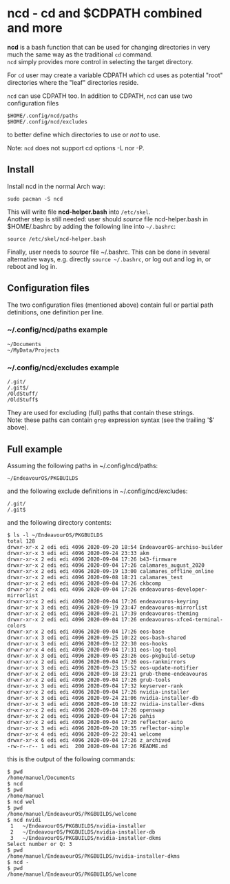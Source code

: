 # ncd - cd and $CDPATH combined and more

**ncd** is a bash function that can be used for changing directories in very much the same way as the traditional `cd` command.<br>
`ncd` simply provides more control in selecting the target directory.

For `cd` user may create a variable CDPATH which cd uses as potential "root" directories where the
"leaf" directories reside.

`ncd` can use CDPATH too. In addition to CDPATH, `ncd` can use two configuration files
```
$HOME/.config/ncd/paths
$HOME/.config/ncd/excludes
```
to better define which directories to use or *not* to use.

Note: `ncd` does not support cd options -L nor -P.

## Install
Install ncd in the normal Arch way:
```
sudo pacman -S ncd
```
This will write file **ncd-helper.bash** into `/etc/skel`.<br>
Another step is still needed: user should *source* file ncd-helper.bash in $HOME/.bashrc by adding the following line into `~/.bashrc`:
```
source /etc/skel/ncd-helper.bash
```
Finally, user needs to *source* file ~/.bashrc. This can be done in several alternative ways, e.g. directly `source ~/.bashrc`, or log out and log in, or reboot and log in.

## Configuration files
The two configuration files (mentioned above) contain full or partial path detinitions, one definition per line.
### ~/.config/ncd/paths example
```
~/Documents
~/MyData/Projects
```
### ~/.config/ncd/excludes example
```
/.git/
/.git$/
/OldStuff/
/OldStuff$
```
They are used for excluding (full) paths that contain these strings.<br>
Note: these paths can contain `grep` expression syntax (see the trailing '$' above).

## Full example
Assuming the following paths in ~/.config/ncd/paths:
```
~/EndeavourOS/PKGBUILDS
```
and the following exclude definitions in ~/.config/ncd/excludes:
```
/.git/
/.git$
```
and the following directory contents:
```
$ ls -l ~/EndeavourOS/PKGBUILDS
total 128
drwxr-xr-x 2 edi edi 4096 2020-09-20 18:54 EndeavourOS-archiso-builder
drwxr-xr-x 3 edi edi 4096 2020-09-24 23:33 akm
drwxr-xr-x 2 edi edi 4096 2020-09-04 17:26 b43-firmware
drwxr-xr-x 2 edi edi 4096 2020-09-04 17:26 calamares_august_2020
drwxr-xr-x 2 edi edi 4096 2020-09-19 13:00 calamares_offline_online
drwxr-xr-x 2 edi edi 4096 2020-09-08 18:21 calamares_test
drwxr-xr-x 2 edi edi 4096 2020-09-04 17:26 ckbcomp
drwxr-xr-x 2 edi edi 4096 2020-09-04 17:26 endeavouros-developer-mirrorlist
drwxr-xr-x 2 edi edi 4096 2020-09-04 17:26 endeavouros-keyring
drwxr-xr-x 3 edi edi 4096 2020-09-19 23:47 endeavouros-mirrorlist
drwxr-xr-x 2 edi edi 4096 2020-09-21 17:39 endeavouros-theming
drwxr-xr-x 2 edi edi 4096 2020-09-04 17:26 endeavouros-xfce4-terminal-colors
drwxr-xr-x 2 edi edi 4096 2020-09-04 17:26 eos-base
drwxr-xr-x 3 edi edi 4096 2020-09-25 10:22 eos-bash-shared
drwxr-xr-x 3 edi edi 4096 2020-09-12 22:30 eos-hooks
drwxr-xr-x 4 edi edi 4096 2020-09-04 17:31 eos-log-tool
drwxr-xr-x 3 edi edi 4096 2020-09-05 23:26 eos-pkgbuild-setup
drwxr-xr-x 2 edi edi 4096 2020-09-04 17:26 eos-rankmirrors
drwxr-xr-x 3 edi edi 4096 2020-09-23 15:52 eos-update-notifier
drwxr-xr-x 2 edi edi 4096 2020-09-18 23:21 grub-theme-endeavouros
drwxr-xr-x 2 edi edi 4096 2020-09-04 17:26 grub-tools
drwxr-xr-x 3 edi edi 4096 2020-09-04 17:32 keyserver-rank
drwxr-xr-x 2 edi edi 4096 2020-09-04 17:26 nvidia-installer
drwxr-xr-x 3 edi edi 4096 2020-09-24 21:06 nvidia-installer-db
drwxr-xr-x 3 edi edi 4096 2020-09-10 18:22 nvidia-installer-dkms
drwxr-xr-x 2 edi edi 4096 2020-09-04 17:26 openswap
drwxr-xr-x 2 edi edi 4096 2020-09-04 17:26 pahis
drwxr-xr-x 2 edi edi 4096 2020-09-04 17:26 reflector-auto
drwxr-xr-x 3 edi edi 4096 2020-09-20 19:35 reflector-simple
drwxr-xr-x 4 edi edi 4096 2020-09-22 20:41 welcome
drwxr-xr-x 6 edi edi 4096 2020-09-04 17:26 z_archived
-rw-r--r-- 1 edi edi  200 2020-09-04 17:26 README.md
```
this is the output of the following commands:
```
$ pwd
/home/manuel/Documents
$ ncd
$ pwd
/home/manuel
$ ncd wel
$ pwd
/home/manuel/EndeavourOS/PKGBUILDS/welcome
$ ncd nvidi
 1   ~/EndeavourOS/PKGBUILDS/nvidia-installer
 2   ~/EndeavourOS/PKGBUILDS/nvidia-installer-db
 3   ~/EndeavourOS/PKGBUILDS/nvidia-installer-dkms
Select number or Q: 3
$ pwd
/home/manuel/EndeavourOS/PKGBUILDS/nvidia-installer-dkms
$ ncd -
$ pwd
/home/manuel/EndeavourOS/PKGBUILDS/welcome
```
